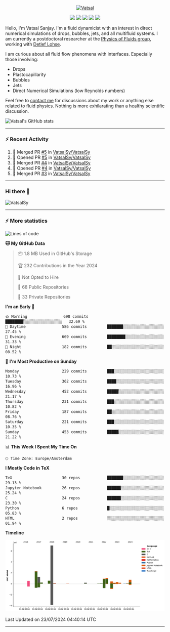<center>

[<img alt="Vatsal" width="200px" src="https://www.dropbox.com/s/dxyybgtblo8er6h/Logo_Vatsal_Vector.png?raw=1">](https://www.vatsalsanjay.com)

[<img src="https://img.shields.io/badge/googlescholar-4285F4?&style=for-the-badge&logo=googlescholar&logoColor=white">](https://scholar.google.com/citations?hl=en&user=67aQviYAAAAJ)
[<img src="https://img.shields.io/static/v1.svg?&style=for-the-badge&logo=ResearchGate&label=&message=ResearchGate&logoColor=white&color=green">](https://www.researchgate.net/profile/Vatsal-Sanjay-2)
[<img src="https://img.shields.io/badge/twitter-1DA1F2?&style=for-the-badge&logo=twitter&logoColor=white">](https://twitter.com/VatsalSanjay)
[<img src="https://img.shields.io/badge/linkedin-0A66C2?&style=for-the-badge&logo=linkedin">](https://www.linkedin.com/in/vatsalsanjay/)
[<img src="https://img.shields.io/badge/orcid-A6CE39?&style=for-the-badge&logo=orcid&logoColor=white">](https://orcid.org/0000-0002-4293-6099)

</center>

Hello, I'm Vatsal Sanjay. I'm a fluid dynamicist with an interest in direct numerical simulations of drops, bubbles, jets, and all multifluid systems. I am currently a postdoctoral researcher at the [Physics of Fluids group](https://pof.tnw.utwente.nl), working with [Detlef Lohse](https://en.wikipedia.org/wiki/Detlef_Lohse). 

I am curious about all fluid flow phenomena with interfaces. Especially those involving:

- Drops
- Plastocapillarity
- Bubbles
- Jets
- Direct Numerical Simulations (low Reynolds numbers)

Feel free to [contact me](mailto:contact@vatsalsanjay.com) for discussions about my work or anything else related to fluid physics. Nothing is more exhilarating than a healthy scientific discussion.

![Vatsal's GitHub stats](https://github-readme-stats-xi-wine-74.vercel.app/api?username=VatsalSy&show_icons=true&theme=vision-friendly-dark)

---
### :zap: Recent Activity

<!--START_SECTION:activity-->
1. 🎉 Merged PR [#5](https://github.com/VatsalSy/VatsalSy/pull/5) in [VatsalSy/VatsalSy](https://github.com/VatsalSy/VatsalSy)
2. 💪 Opened PR [#5](https://github.com/VatsalSy/VatsalSy/pull/5) in [VatsalSy/VatsalSy](https://github.com/VatsalSy/VatsalSy)
3. 🎉 Merged PR [#4](https://github.com/VatsalSy/VatsalSy/pull/4) in [VatsalSy/VatsalSy](https://github.com/VatsalSy/VatsalSy)
4. 💪 Opened PR [#4](https://github.com/VatsalSy/VatsalSy/pull/4) in [VatsalSy/VatsalSy](https://github.com/VatsalSy/VatsalSy)
5. 🎉 Merged PR [#3](https://github.com/VatsalSy/VatsalSy/pull/3) in [VatsalSy/VatsalSy](https://github.com/VatsalSy/VatsalSy)
<!--END_SECTION:activity-->
---

### Hi there 👋
<p align="left"> <img src="https://komarev.com/ghpvc/?username=VatsalSy&label=Profile%20views&color=orange&style=for-the-badge" alt="VatsalSy" /> </p>

---
### :zap: More statistics

<!--START_SECTION:waka-->
![Lines of code](https://img.shields.io/badge/From%20Hello%20World%20I%27ve%20Written-16.0%20million%20lines%20of%20code-blue)

**🐱 My GitHub Data** 

> 📦 1.8 MB Used in GitHub's Storage 
 > 
> 🏆 232 Contributions in the Year 2024
 > 
> 🚫 Not Opted to Hire
 > 
> 📜 68 Public Repositories 
 > 
> 🔑 33 Private Repositories 
 > 
**I'm an Early 🐤** 

```text
🌞 Morning                698 commits         ████████░░░░░░░░░░░░░░░░░   32.69 % 
🌆 Daytime                586 commits         ███████░░░░░░░░░░░░░░░░░░   27.45 % 
🌃 Evening                669 commits         ████████░░░░░░░░░░░░░░░░░   31.33 % 
🌙 Night                  182 commits         ██░░░░░░░░░░░░░░░░░░░░░░░   08.52 % 
```
📅 **I'm Most Productive on Sunday** 

```text
Monday                   229 commits         ███░░░░░░░░░░░░░░░░░░░░░░   10.73 % 
Tuesday                  362 commits         ████░░░░░░░░░░░░░░░░░░░░░   16.96 % 
Wednesday                452 commits         █████░░░░░░░░░░░░░░░░░░░░   21.17 % 
Thursday                 231 commits         ███░░░░░░░░░░░░░░░░░░░░░░   10.82 % 
Friday                   187 commits         ██░░░░░░░░░░░░░░░░░░░░░░░   08.76 % 
Saturday                 221 commits         ███░░░░░░░░░░░░░░░░░░░░░░   10.35 % 
Sunday                   453 commits         █████░░░░░░░░░░░░░░░░░░░░   21.22 % 
```


📊 **This Week I Spent My Time On** 

```text
🕑︎ Time Zone: Europe/Amsterdam
```

**I Mostly Code in TeX** 

```text
TeX                      30 repos            ███████░░░░░░░░░░░░░░░░░░   29.13 % 
Jupyter Notebook         26 repos            ██████░░░░░░░░░░░░░░░░░░░   25.24 % 
C                        24 repos            ██████░░░░░░░░░░░░░░░░░░░   23.30 % 
Python                   6 repos             █░░░░░░░░░░░░░░░░░░░░░░░░   05.83 % 
HTML                     2 repos             ░░░░░░░░░░░░░░░░░░░░░░░░░   01.94 % 
```



**Timeline**

![Lines of Code chart](https://raw.githubusercontent.com/VatsalSy/VatsalSy/main/assets/bar_graph.png)


 Last Updated on 23/07/2024 04:40:14 UTC
<!--END_SECTION:waka-->
---
